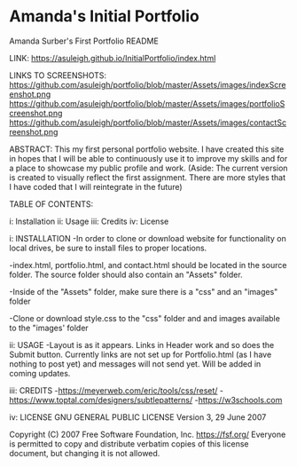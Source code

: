 # Amanda's Initial Portfolio
Amanda Surber's First Portfolio README

LINK:
https://asuleigh.github.io/InitialPortfolio/index.html

LINKS TO SCREENSHOTS:
https://github.com/asuleigh/portfolio/blob/master/Assets/images/indexScreenshot.png
https://github.com/asuleigh/portfolio/blob/master/Assets/images/portfolioScreenshot.png
https://github.com/asuleigh/portfolio/blob/master/Assets/images/contactScreenshot.png


ABSTRACT: This my first personal portfolio website. I have created this site in hopes that I will be able to continuously use it to improve my skills and for a place to showcase my public profile and work. (Aside: The current version is created to visually reflect the first assignment. There are more styles that I have coded that I will reintegrate in the future)

TABLE OF CONTENTS:

i: Installation
ii: Usage
iii: Credits
iv: License

i: INSTALLATION
-In order to clone or download website for functionality on local drives, be sure to install files to proper locations.

-index.html, portfolio.html, and contact.html should be located in the source folder. The source folder should also contain an "Assets" folder.

-Inside of the "Assets" folder, make sure there is a "css" and an "images" folder

-Clone or download style.css to the "css" folder and and images available to the "images' folder

ii: USAGE
-Layout is as it appears. Links in Header work and so does the Submit button. Currently links are not set up for Portfolio.html (as I have nothing to post yet) and messages will not send yet. Will be added in coming updates.

iii: CREDITS
-https://meyerweb.com/eric/tools/css/reset/
-https://www.toptal.com/designers/subtlepatterns/
-https://w3schools.com


iv: LICENSE
GNU GENERAL PUBLIC LICENSE
Version 3, 29 June 2007

Copyright (C) 2007 Free Software Foundation, Inc. <https://fsf.org/>
Everyone is permitted to copy and distribute verbatim copies
of this license document, but changing it is not allowed.
